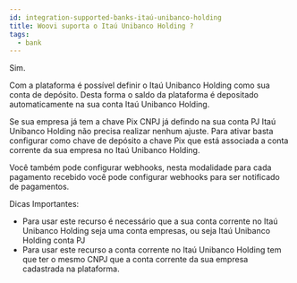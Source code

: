 ```yaml
---
id: integration-supported-banks-itaú-unibanco-holding
title: Woovi suporta o Itaú Unibanco Holding ?
tags:
  - bank
---
```


Sim.

Com a plataforma é possível definir o Itaú Unibanco Holding como sua conta de depósito. Desta forma o saldo da plataforma é depositado automaticamente na sua conta Itaú Unibanco Holding.

Se sua empresa já tem a chave Pix CNPJ já defindo na sua conta PJ Itaú Unibanco Holding não precisa realizar nenhum ajuste. Para ativar basta configurar como chave de depósito a chave Pix que está associada a conta corrente da sua empresa no Itaú Unibanco Holding.

Você também pode configurar webhooks, nesta modalidade para cada pagamento recebido você pode configurar webhooks para ser notificado de pagamentos.

Dicas Importantes:

- Para usar este recurso é necessário que a sua conta corrente no Itaú Unibanco Holding seja uma conta empresas, ou seja Itaú Unibanco Holding conta PJ
- Para usar este recurso a conta corrente no Itaú Unibanco Holding tem que ter o mesmo CNPJ que a conta corrente da sua empresa cadastrada na plataforma.

